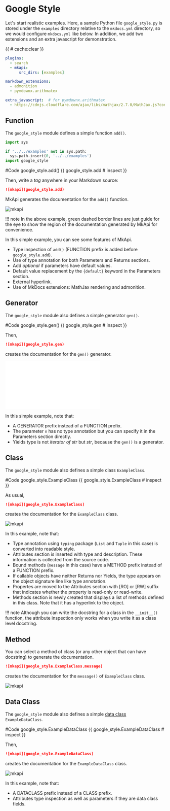 # Google Style

<style type="text/css">
<!--
.mkapi-node {
  border: 2px dashed #88AA88;
}
-->
</style>

Let's start realistic examples. Here, a sample Python file `google_style.py` is stored under the `examples` directory relative to the `mkdocs.yml` directory, so we would configure `mkdocs.yml` like below. In addition, we add two extensions and an extra javascript for demonstration.

{{ # cache:clear }}

~~~yml
plugins:
  - search
  - mkapi:
      src_dirs: [examples]

markdown_extensions:
  - admonition
  - pymdownx.arithmatex

extra_javascript:  # for pymdownx.arithmatex
  - https://cdnjs.cloudflare.com/ajax/libs/mathjax/2.7.0/MathJax.js?config=TeX-MML-AM_CHTML
~~~

## Function

The `google_style` module defines a simple function `add()`.

```python hide
import sys

if '../../examples' not in sys.path:
  sys.path.insert(0, '../../examples')
import google_style
```

#Code google_style.add() {{ google_style.add # inspect }}

Then, write a *tag* anywhere in your Markdown source:

~~~markdown
![mkapi](google_style.add)
~~~

MkApi generates the documentation for the `add()` function.

![mkapi](google_style.add)

!!! note
    In the above example, green dashed border lines are just guide for the eye to show the region of the documentation generated by MkApi for convenience.

In this simple example, you can see some features of MkApi.

* Type inspection of `add()` (FUNCTION prefix is added before `google_style.add`).
* Use of type annotation for both Parameters and Returns sections.
* Add *optional* if parameters have default values.
* Default value replacement by the `{default}` keyword in the Parameters section.
* External hyperlink.
* Use of MkDocs extensions: MathJax rendering and admonition.

## Generator

The `google_style` module also defines a simple generator `gen()`.

#Code google_style.gen() {{ google_style.gen # inspect }}

Then,

~~~markdown
![mkapi](google_style.gen)
~~~

creates the documentation for the `gen()` generator.

![mkapi](google_style.gen)

In this simple example, note that:

* A GENERATOR prefix instead of a FUNCTION prefix.
* The parameter `n` has no type annotation but you can specify it in the Parameters section directly.
* Yields type is not *iterator of str* but *str*, because the `gen()` is a generator.

## Class

The `google_style` module also defines a simple class `ExampleClass`.

#Code google_style.ExampleClass {{ google_style.ExampleClass # inspect }}

As usual,

~~~markdown
![mkapi](google_style.ExampleClass)
~~~

creates the documentation for the `ExampleClass` class.

![mkapi](google_style.ExampleClass)

In this example, note that:

* Type annotation using `typing` package (`List` and `Tuple` in this case) is converted into readable style.
* Attributes section is inserted with type and description. These information is collected from the source code.
* Bound methods (`message` in this case) have a METHOD prefix instead of a FUNCTION prefix.
* If callable objects have neither Returns nor Yields, the type appears on the object signature line like type annotation.
* Propertes are moved to the Attributes section with [RO] or [RW] suffix that indicates whether the property is read-only or read-write.
* Methods section is newly created that displays a list of methods defined in this class. Note that it has a hyperlink to the object.

!!! note
    Although you can write the docstring for a class in the `__init__()` function, the attribute inspection only works when you write it as a class level docstring.

## Method

You can select a method of class (or any other object that can have docstring) to generate the documentation.

~~~markdown
![mkapi](google_style.ExampleClass.message)
~~~

creates the documentation for the `message()` of `ExampleClass` class.

![mkapi](google_style.ExampleClass.message)


## Data Class

The `google_style` module also defines a simple [data class](https://docs.python.org/3/library/dataclasses.html) `ExampleDataClass`.

#Code google_style.ExampleDataClass {{ google_style.ExampleDataClass # inspect }}

Then,

~~~markdown
![mkapi](google_style.ExampleDataClass)
~~~

creates the documentation for the `ExampleDataClass` class.

![mkapi](google_style.ExampleDataClass)

In this example, note that:

* A DATACLASS prefix instead of a CLASS prefix.
* Attributes type inspection as well as parameters if they are data class fields.
